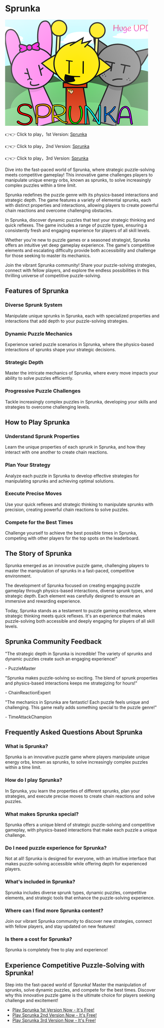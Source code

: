 # Sprunka

![Sprunka](https://raw.githubusercontent.com/sprunkiscrunkly/sprunka/refs/heads/main/sprunka.png "Sprunka")

👉👉 Click to play，1st Version: [Sprunka](https://sprunksters.com/sprunka/ "Sprunka")

👉👉 Click to play，2nd Version: [Sprunka](https://sprunkiscrunkly.com/sprunka/ "Sprunka")

👉👉 Click to play，3rd Version: [Sprunka](https://sprunkipyramixed.com/sprunka/ "Sprunka")

Dive into the fast-paced world of Sprunka, where strategic puzzle-solving meets competitive gameplay! This innovative game challenges players to manipulate unique energy orbs, known as sprunks, to solve increasingly complex puzzles within a time limit.

Sprunka redefines the puzzle genre with its physics-based interactions and strategic depth. The game features a variety of elemental sprunks, each with distinct properties and interactions, allowing players to create powerful chain reactions and overcome challenging obstacles.

In Sprunka, discover dynamic puzzles that test your strategic thinking and quick reflexes. The game includes a range of puzzle types, ensuring a consistently fresh and engaging experience for players of all skill levels.

Whether you're new to puzzle games or a seasoned strategist, Sprunka offers an intuitive yet deep gameplay experience. The game's competitive elements and escalating difficulty provide both accessibility and challenge for those seeking to master its mechanics.

Join the vibrant Sprunka community! Share your puzzle-solving strategies, connect with fellow players, and explore the endless possibilities in this thrilling universe of competitive puzzle-solving.

## Features of Sprunka

### Diverse Sprunk System

Manipulate unique sprunks in Sprunka, each with specialized properties and interactions that add depth to your puzzle-solving strategies.

### Dynamic Puzzle Mechanics

Experience varied puzzle scenarios in Sprunka, where the physics-based interactions of sprunks shape your strategic decisions.

### Strategic Depth

Master the intricate mechanics of Sprunka, where every move impacts your ability to solve puzzles efficiently.

### Progressive Puzzle Challenges

Tackle increasingly complex puzzles in Sprunka, developing your skills and strategies to overcome challenging levels.

## How to Play Sprunka

### Understand Sprunk Properties

Learn the unique properties of each sprunk in Sprunka, and how they interact with one another to create chain reactions.

### Plan Your Strategy

Analyze each puzzle in Sprunka to develop effective strategies for manipulating sprunks and achieving optimal solutions.

### Execute Precise Moves

Use your quick reflexes and strategic thinking to manipulate sprunks with precision, creating powerful chain reactions to solve puzzles.

### Compete for the Best Times

Challenge yourself to achieve the best possible times in Sprunka, competing with other players for the top spots on the leaderboard.

## The Story of Sprunka

Sprunka emerged as an innovative puzzle game, challenging players to master the manipulation of sprunks in a fast-paced, competitive environment.

The development of Sprunka focused on creating engaging puzzle gameplay through physics-based interactions, diverse sprunk types, and strategic depth. Each element was carefully designed to ensure an immersive and rewarding experience.

Today, Sprunka stands as a testament to puzzle gaming excellence, where strategic thinking meets quick reflexes. It's an experience that makes puzzle-solving both accessible and deeply engaging for players of all skill levels.

## Sprunka Community Feedback

"The strategic depth in Sprunka is incredible! The variety of sprunks and dynamic puzzles create such an engaging experience!"

\- PuzzleMaster

"Sprunka makes puzzle-solving so exciting. The blend of sprunk properties and physics-based interactions keeps me strategizing for hours!"

\- ChainReactionExpert

"The mechanics in Sprunka are fantastic! Each puzzle feels unique and challenging. This game really adds something special to the puzzle genre!"

\- TimeAttackChampion

## Frequently Asked Questions About Sprunka

### What is Sprunka?

Sprunka is an innovative puzzle game where players manipulate unique energy orbs, known as sprunks, to solve increasingly complex puzzles within a time limit.

### How do I play Sprunka?

In Sprunka, you learn the properties of different sprunks, plan your strategies, and execute precise moves to create chain reactions and solve puzzles.

### What makes Sprunka special?

Sprunka offers a unique blend of strategic puzzle-solving and competitive gameplay, with physics-based interactions that make each puzzle a unique challenge.

### Do I need puzzle experience for Sprunka?

Not at all! Sprunka is designed for everyone, with an intuitive interface that makes puzzle-solving accessible while offering depth for experienced players.

### What's included in Sprunka?

Sprunka includes diverse sprunk types, dynamic puzzles, competitive elements, and strategic tools that enhance the puzzle-solving experience.

### Where can I find more Sprunka content?

Join our vibrant Sprunka community to discover new strategies, connect with fellow players, and stay updated on new features!

### Is there a cost for Sprunka?

Sprunka is completely free to play and experience!

## Experience Competitive Puzzle-Solving with Sprunka!

Step into the fast-paced world of Sprunka! Master the manipulation of sprunks, solve dynamic puzzles, and compete for the best times. Discover why this innovative puzzle game is the ultimate choice for players seeking challenge and excitement!

- [Play Sprunka 1st Version Now - It's Free!](https://sprunksters.com/sprunka/)
- [Play Sprunka 2nd Version Now - It's Free!](https://sprunkiscrunkly.com/sprunka/)
- [Play Sprunka 3rd Version Now - It's Free!](https://sprunkipyramixed.com/sprunka/)

